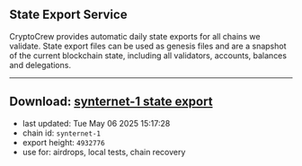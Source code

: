 ## State Export Service
CryptoCrew provides automatic daily state exports for all chains we validate. State export files can be used as genesis files and are a snapshot of the current blockchain state, including all validators, accounts, balances and delegations.

---
**Download: [synternet-1 state export](https://dl-eu2.ccvalidators.com/SERVICE/synternet/synternet-1_export_4932776.json)**
---

- last updated: Tue May 06 2025 15:17:28
- chain id: `synternet-1`
- export height: `4932776`
- use for: airdrops, local tests, chain recovery
